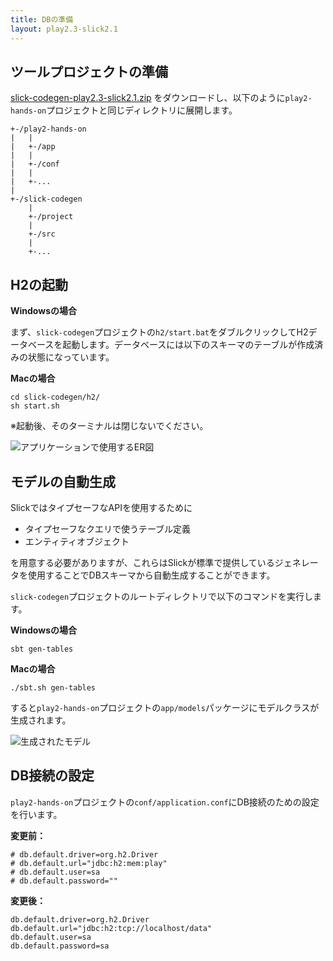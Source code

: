 ```yaml
---
title: DBの準備
layout: play2.3-slick2.1
---
```


## ツールプロジェクトの準備

[slick-codegen-play2.3-slick2.1.zip](../downloads/slick-codegen-play2.3-slick2.1.zip) をダウンロードし、以下のように`play2-hands-on`プロジェクトと同じディレクトリに展開します。

```
+-/play2-hands-on
|   |
|   +-/app
|   |
|   +-/conf
|   |
|   +-...
|
+-/slick-codegen
    |
    +-/project
    |
    +-/src
    |
    +-...
```

## H2の起動

**Windowsの場合**

まず、`slick-codegen`プロジェクトの`h2/start.bat`をダブルクリックしてH2データベースを起動します。データベースには以下のスキーマのテーブルが作成済みの状態になっています。

**Macの場合**

```
cd slick-codegen/h2/
sh start.sh
```

※起動後、そのターミナルは閉じないでください。

![アプリケーションで使用するER図](../images/play2.3-slick2.1/er_diagram.png)

## モデルの自動生成

SlickではタイプセーフなAPIを使用するために

* タイプセーフなクエリで使うテーブル定義
* エンティティオブジェクト

を用意する必要がありますが、これらはSlickが標準で提供しているジェネレータを使用することでDBスキーマから自動生成することができます。

`slick-codegen`プロジェクトのルートディレクトリで以下のコマンドを実行します。

**Windowsの場合**

```
sbt gen-tables
```

**Macの場合**

```
./sbt.sh gen-tables
```

すると`play2-hands-on`プロジェクトの`app/models`パッケージにモデルクラスが生成されます。

![生成されたモデル](../images/play2.3-slick2.1/gen_model.png)

## DB接続の設定

`play2-hands-on`プロジェクトの`conf/application.conf`にDB接続のための設定を行います。

**変更前：**

```properties
# db.default.driver=org.h2.Driver
# db.default.url="jdbc:h2:mem:play"
# db.default.user=sa
# db.default.password=""
```

**変更後：**

```properties
db.default.driver=org.h2.Driver
db.default.url="jdbc:h2:tcp://localhost/data"
db.default.user=sa
db.default.password=sa
```
